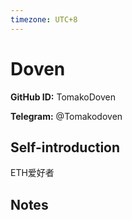 ```yaml
---
timezone: UTC+8
---
```


# Doven

**GitHub ID:** TomakoDoven

**Telegram:** @Tomakodoven

## Self-introduction

ETH爱好者

## Notes

<!-- Content_START -->


<!-- Content_END -->
